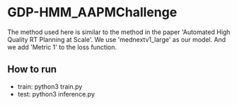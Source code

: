 # GDP-HMM_AAPMChallenge


The method used here is similar to the method in the paper 'Automated High Quality RT Planning at Scale'.
We use 'mednextv1_large' as our model. And we add 'Metric 1' to the loss function.


## How to run

- train: python3 train.py
- test:  python3 inference.py
